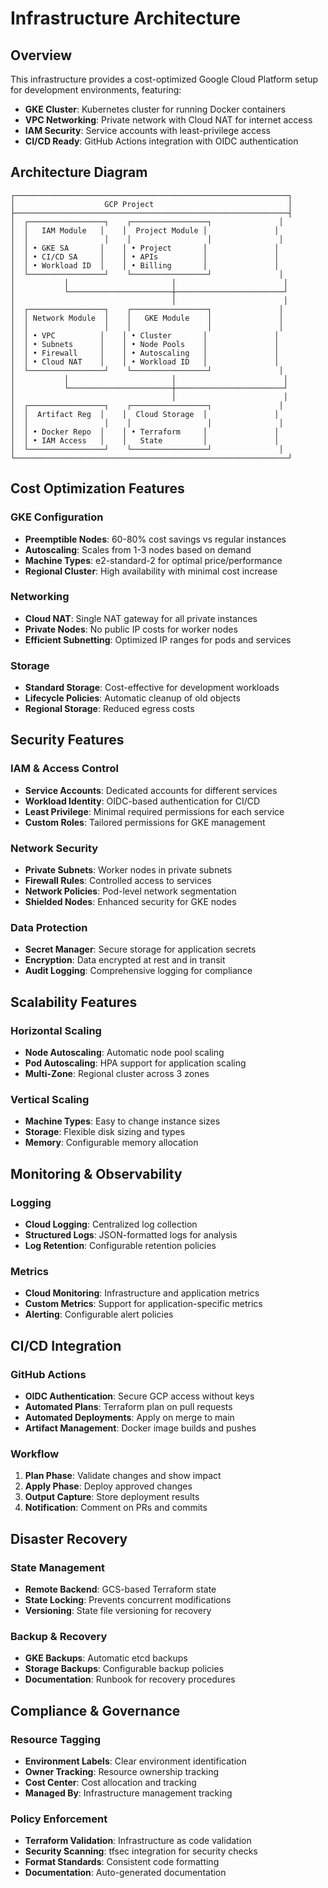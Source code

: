 # Infrastructure Architecture

## Overview

This infrastructure provides a cost-optimized Google Cloud Platform setup for development environments, featuring:

- **GKE Cluster**: Kubernetes cluster for running Docker containers
- **VPC Networking**: Private network with Cloud NAT for internet access
- **IAM Security**: Service accounts with least-privilege access
- **CI/CD Ready**: GitHub Actions integration with OIDC authentication

## Architecture Diagram

```
┌─────────────────────────────────────────────────────────────┐
│                    GCP Project                              │
├─────────────────────────────────────────────────────────────┤
│  ┌─────────────────┐    ┌─────────────────┐               │
│  │   IAM Module   │    │  Project Module │               │
│  │                 │    │                 │               │
│  │ • GKE SA       │    │ • Project       │               │
│  │ • CI/CD SA     │    │ • APIs          │               │
│  │ • Workload ID  │    │ • Billing       │               │
│  └─────────────────┘    └─────────────────┘               │
│           │                       │                        │
│           └───────────────────────┼────────────────────────┘
│                                   │                        │
│  ┌─────────────────┐    ┌─────────────────┐               │
│  │ Network Module  │    │   GKE Module    │               │
│  │                 │    │                 │               │
│  │ • VPC          │    │ • Cluster       │               │
│  │ • Subnets      │    │ • Node Pools    │               │
│  │ • Firewall     │    │ • Autoscaling   │               │
│  │ • Cloud NAT    │    │ • Workload ID   │               │
│  └─────────────────┘    └─────────────────┘               │
│           │                       │                        │
│           └───────────────────────┼────────────────────────┘
│                                   │                        │
│  ┌─────────────────┐    ┌─────────────────┐               │
│  │  Artifact Reg  │    │  Cloud Storage  │               │
│  │                 │    │                 │               │
│  │ • Docker Repo  │    │ • Terraform     │               │
│  │ • IAM Access   │    │   State         │               │
│  └─────────────────┘    └─────────────────┘               │
└─────────────────────────────────────────────────────────────┘
```

## Cost Optimization Features

### GKE Configuration
- **Preemptible Nodes**: 60-80% cost savings vs regular instances
- **Autoscaling**: Scales from 1-3 nodes based on demand
- **Machine Types**: e2-standard-2 for optimal price/performance
- **Regional Cluster**: High availability with minimal cost increase

### Networking
- **Cloud NAT**: Single NAT gateway for all private instances
- **Private Nodes**: No public IP costs for worker nodes
- **Efficient Subnetting**: Optimized IP ranges for pods and services

### Storage
- **Standard Storage**: Cost-effective for development workloads
- **Lifecycle Policies**: Automatic cleanup of old objects
- **Regional Storage**: Reduced egress costs

## Security Features

### IAM & Access Control
- **Service Accounts**: Dedicated accounts for different services
- **Workload Identity**: OIDC-based authentication for CI/CD
- **Least Privilege**: Minimal required permissions for each service
- **Custom Roles**: Tailored permissions for GKE management

### Network Security
- **Private Subnets**: Worker nodes in private subnets
- **Firewall Rules**: Controlled access to services
- **Network Policies**: Pod-level network segmentation
- **Shielded Nodes**: Enhanced security for GKE nodes

### Data Protection
- **Secret Manager**: Secure storage for application secrets
- **Encryption**: Data encrypted at rest and in transit
- **Audit Logging**: Comprehensive logging for compliance

## Scalability Features

### Horizontal Scaling
- **Node Autoscaling**: Automatic node pool scaling
- **Pod Autoscaling**: HPA support for application scaling
- **Multi-Zone**: Regional cluster across 3 zones

### Vertical Scaling
- **Machine Types**: Easy to change instance sizes
- **Storage**: Flexible disk sizing and types
- **Memory**: Configurable memory allocation

## Monitoring & Observability

### Logging
- **Cloud Logging**: Centralized log collection
- **Structured Logs**: JSON-formatted logs for analysis
- **Log Retention**: Configurable retention policies

### Metrics
- **Cloud Monitoring**: Infrastructure and application metrics
- **Custom Metrics**: Support for application-specific metrics
- **Alerting**: Configurable alert policies

## CI/CD Integration

### GitHub Actions
- **OIDC Authentication**: Secure GCP access without keys
- **Automated Plans**: Terraform plan on pull requests
- **Automated Deployments**: Apply on merge to main
- **Artifact Management**: Docker image builds and pushes

### Workflow
1. **Plan Phase**: Validate changes and show impact
2. **Apply Phase**: Deploy approved changes
3. **Output Capture**: Store deployment results
4. **Notification**: Comment on PRs and commits

## Disaster Recovery

### State Management
- **Remote Backend**: GCS-based Terraform state
- **State Locking**: Prevents concurrent modifications
- **Versioning**: State file versioning for recovery

### Backup & Recovery
- **GKE Backups**: Automatic etcd backups
- **Storage Backups**: Configurable backup policies
- **Documentation**: Runbook for recovery procedures

## Compliance & Governance

### Resource Tagging
- **Environment Labels**: Clear environment identification
- **Owner Tracking**: Resource ownership tracking
- **Cost Center**: Cost allocation and tracking
- **Managed By**: Infrastructure management tracking

### Policy Enforcement
- **Terraform Validation**: Infrastructure as code validation
- **Security Scanning**: tfsec integration for security checks
- **Format Standards**: Consistent code formatting
- **Documentation**: Auto-generated documentation
